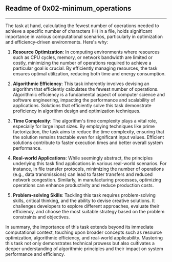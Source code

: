 ## Readme of 0x02-minimum_operations
---

The task at hand, calculating the fewest number of operations needed to achieve a specific number of characters (H) in a file, holds significant importance in various computational scenarios, particularly in optimization and efficiency-driven environments. Here's why:

1. **Resource Optimization**: In computing environments where resources such as CPU cycles, memory, or network bandwidth are limited or costly, minimizing the number of operations required to achieve a particular goal is crucial. By efficiently managing resources, the task ensures optimal utilization, reducing both time and energy consumption.

2. **Algorithmic Efficiency**: This task inherently involves devising an algorithm that efficiently calculates the fewest number of operations. Algorithmic efficiency is a fundamental aspect of computer science and software engineering, impacting the performance and scalability of applications. Solutions that efficiently solve this task demonstrate proficiency in algorithm design and optimization techniques.

3. **Time Complexity**: The algorithm's time complexity plays a vital role, especially for large input sizes. By employing techniques like prime factorization, the task aims to reduce the time complexity, ensuring that the solution remains tractable even for significant input values. Efficient solutions contribute to faster execution times and better overall system performance.

4. **Real-world Applications**: While seemingly abstract, the principles underlying this task find applications in various real-world scenarios. For instance, in file transfer protocols, minimizing the number of operations (e.g., data transmissions) can lead to faster transfers and reduced network congestion. Similarly, in manufacturing processes, optimizing operations can enhance productivity and reduce production costs.

5. **Problem-solving Skills**: Tackling this task requires problem-solving skills, critical thinking, and the ability to devise creative solutions. It challenges developers to explore different approaches, evaluate their efficiency, and choose the most suitable strategy based on the problem constraints and objectives.

In summary, the importance of this task extends beyond its immediate computational context, touching upon broader concepts such as resource optimization, algorithmic efficiency, and real-world applicability. Mastering this task not only demonstrates technical prowess but also cultivates a deeper understanding of algorithmic principles and their impact on system performance and efficiency.
